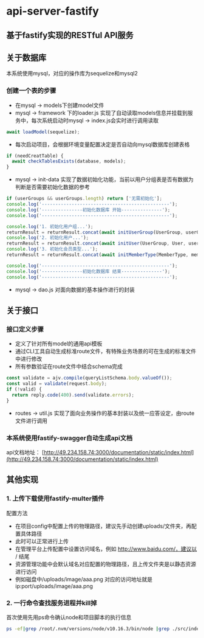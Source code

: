# api-server-fastify
## 基于fastify实现的RESTful API服务

## 关于数据库
本系统使用mysql，对应的操作库为sequelize和mysql2
### 创建一个表的步骤
- 在mysql -> models下创建model文件
- mysql -> framework 下的loader.js 实现了自动读取models信息并挂载到服务中，每次系统启动时mysql -> index.js会实时进行调用读取
```js
await loadModel(sequelize);
```
- 每次启动项目，会根据环境变量配置决定是否自动向mysql数据库创建表格
```js
if (needCreatTable) {
  await checkTablesExists(database, models);
}
```
- mysql -> init-data 实现了数据初始化功能，当前以用户分组表是否有数据为判断是否需要初始化数据的参考
```js
if (userGroups && userGroups.length) return ['无需初始化'];
console.log('-----------------------------------------------');
console.log('---------------初始化数据库 开始---------------');
console.log('-----------------------------------------------');

console.log('1. 初始化用户组...');
returnResult = returnResult.concat(await initUserGroup(UserGroup, userGroupList));
console.log('2. 初始化用户...');
returnResult = returnResult.concat(await initUser(UserGroup, User, userList));
console.log('3. 初始化会员类型...');
returnResult = returnResult.concat(await initMemberType(MemberType, memberTypeList));

console.log('-----------------------------------------------');
console.log('---------------初始化数据库 结束---------------');
console.log('-----------------------------------------------');
```
- mysql -> dao.js 对面向数据的基本操作进行的封装

## 关于接口
### 接口定义步骤
- 定义了针对所有model的通用api模板
- 通过CLI工具自动生成标准route文件，有特殊业务场景的可在生成的标准文件中进行修改
- 所有参数验证在route文件中结合schema完成
```js
const validate = ajv.compile(queryListSchema.body.valueOf());
const valid = validate(request.body);
if (!valid) {
  return reply.code(400).send(validate.errors);
}
```
- routes -> util.js 实现了面向业务操作的基本封装以及统一应答设定，由route文件进行调用
### 本系统使用fastify-swagger自动生成api文档
api文档地址：
[http://49.234.158.74:3000/documentation/static/index.html](http://49.234.158.74:3000/documentation/static/index.html)

## 其他实现
### 1. 上传下载使用fastify-multer插件
配置方法
- 在项目config中配置上传的物理路径，建议先手动创建uploads/文件夹，再配置具体路径
- 此时可以正常进行上传
- 在管理平台上传配置中设置访问域名，例如 http://www.baidu.com/，建议以 / 结尾
- 资源管理功能中会默认域名对应配置的物理路径，且上传文件夹是以静态资源进行访问
- 例如磁盘中/uploads/image/aaa.png 对应的访问地址就是 ip:port/uploads/image/aaa.png

### 2. 一行命令查找服务进程并kill掉
首次使用先用ps命令确认node和项目脚本的执行信息
```bash
ps -ef|grep /root/.nvm/versions/node/v10.16.3/bin/node |grep ./src/index.js  | grep  -v grep  | awk '{print $2}' | xargs kill -9
```
